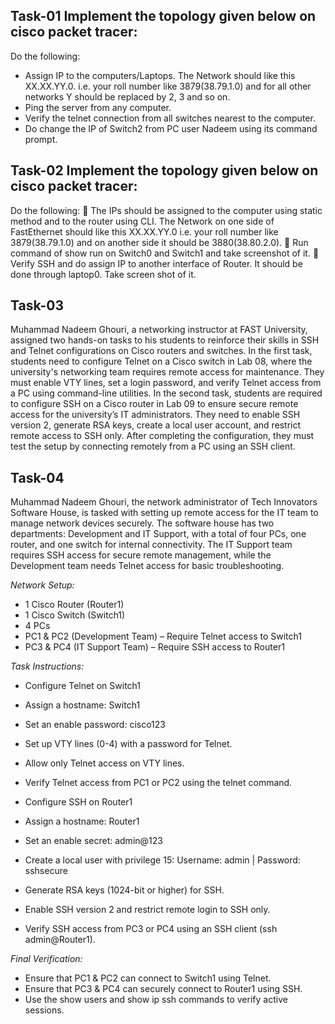 ## Task-01 Implement the topology given below on cisco packet tracer:

Do the following:
- Assign IP to the computers/Laptops. The Network should like this XX.XX.YY.0. i.e. your roll number like 3879(38.79.1.0) and for all other networks Y should be replaced by 2, 3 and so on.
- Ping the server from any computer.
- Verify the telnet connection from all switches nearest to the computer.
- Do change the IP of Switch2 from PC user Nadeem using its command prompt.

## Task-02 Implement the topology given below on cisco packet tracer:

Do the following:
 The IPs should be assigned to the computer using static method and to the router using CLI.
The Network on one side of FastEthernet should like this XX.XX.YY.0 i.e. your roll number
like 3879(38.79.1.0) and on another side it should be 3880(38.80.2.0).
 Run command of show run on Switch0 and Switch1 and take screenshot of it.
 Verify SSH and do assign IP to another interface of Router. It should be done through laptop0.
Take screen shot of it.

## Task-03
Muhammad Nadeem Ghouri, a networking instructor at FAST University, assigned two hands-on tasks to his students to reinforce their skills in SSH and Telnet configurations on Cisco routers and switches. In the first task, students need to configure Telnet on a Cisco switch in Lab 08, where the university's networking team requires remote access for maintenance. They must enable VTY lines, set a login password, and verify Telnet access from a PC using command-line utilities. 
In the second task, students are required to configure SSH on a Cisco router in Lab 09 to ensure secure remote access for the university’s IT administrators. They need to enable SSH version 2, generate RSA keys, create a local user account, and restrict remote access to SSH only. After completing the configuration, they must test the setup by connecting remotely from a PC using an SSH client.

## Task-04
Muhammad Nadeem Ghouri, the network administrator of Tech Innovators Software House, is tasked with setting up remote access for the IT team to manage network devices securely. The software house has two departments: Development and IT Support, with a total of four PCs, one router, and one switch for internal connectivity. The IT Support team requires SSH access for secure remote management, while the Development team needs Telnet access for basic troubleshooting.

*Network Setup:*
- 1 Cisco Router (Router1)
- 1 Cisco Switch (Switch1)
- 4 PCs
- PC1 & PC2 (Development Team) – Require Telnet access to Switch1
- PC3 & PC4 (IT Support Team) – Require SSH access to Router1

*Task Instructions:*
- Configure Telnet on Switch1
- Assign a hostname: Switch1
- Set an enable password: cisco123
- Set up VTY lines (0-4) with a password for Telnet.
- Allow only Telnet access on VTY lines.
- Verify Telnet access from PC1 or PC2 using the telnet command.
- Configure SSH on Router1

- Assign a hostname: Router1
- Set an enable secret: admin@123
- Create a local user with privilege 15: Username: admin | Password: sshsecure
- Generate RSA keys (1024-bit or higher) for SSH.
- Enable SSH version 2 and restrict remote login to SSH only.
- Verify SSH access from PC3 or PC4 using an SSH client (ssh admin@Router1).

*Final Verification:*
- Ensure that PC1 & PC2 can connect to Switch1 using Telnet.
- Ensure that PC3 & PC4 can securely connect to Router1 using SSH.
- Use the show users and show ip ssh commands to verify active sessions.

